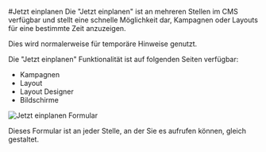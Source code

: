 <!--toc=scheduling-->
#Jetzt einplanen
Die "Jetzt einplanen" ist an mehreren Stellen im CMS verfügbar und stellt eine schnelle Möglichkeit dar, Kampagnen oder Layouts für eine bestimmte Zeit anzuzeigen.

Dies wird normalerweise für temporäre Hinweise genutzt.

Die "Jetzt einplanen" Funktionalität ist auf folgenden Seiten verfügbar:
- Kampagnen
- Layout
- Layout Designer
- Bildschirme

![Jetzt einplanen Formular](img/scheduling_schedule_now.png)

Dieses Formular ist an jeder Stelle, an der Sie es aufrufen können, gleich gestaltet.